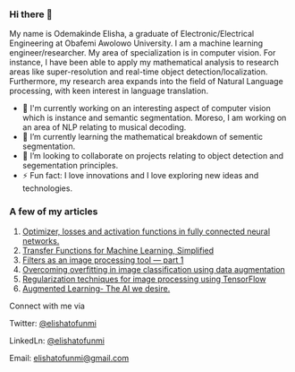 ### Hi there 👋

 My name is Odemakinde Elisha, a graduate of Electronic/Electrical Engineering at Obafemi Awolowo University. I am a machine learning engineer/researcher. My area of specialization is in computer vision. For instance, I have been able to apply my mathematical analysis to research areas like super-resolution and real-time object detection/localization. Furthermore, my research area expands into the field of Natural Language processing, with keen interest in language translation. 
 
 - 🔭 I'm currently working on an interesting aspect of computer vision which is instance and semantic segmentation. Moreso, I am working on an area of NLP relating to musical decoding.
 - 🌱 I’m currently learning the mathematical breakdown of sementic segmentation.
 - 👯 I’m looking to collaborate on projects relating to object detection and segementation principles.
 - ⚡ Fun fact: I love innovations and I love exploring new ideas and technologies.
 
### A few of my articles

1. [Optimizer, losses and activation functions in fully connected neural networks.](https://medium.com/@elishatofunmi/optimizer-losses-and-activation-functions-in-fully-connected-neural-networks-e1958bc66121)
2. [Transfer Functions for Machine Learning, Simplified](https://heartbeat.fritz.ai/transfer-functions-for-machine-learning-simplified-eff2fddd133b)
3. [Filters as an image processing tool — part 1](https://medium.com/analytics-vidhya/filters-as-an-image-processing-tool-part-1-1700a925c105)
4. [Overcoming overfitting in image classification using data augmentation](https://heartbeat.fritz.ai/overcoming-overfitting-in-image-classification-using-data-augmentation-9858c5cee986)
5. [Regularization techniques for image processing using TensorFlow](https://heartbeat.fritz.ai/regularization-techniques-for-image-processing-using-tensorflow-56c5b365bc17)
6. [Augmented Learning- The AI we desire.](https://medium.com/@elishatofunmi/augmented-learning-the-ai-we-desire-4334f0058f1a)


Connect with me via

Twitter: [@elishatofunmi](https://twitter.com/Elishatofunmi)

LinkedLn: [@elishatofunmi](https://www.linkedin.com/in/elisha-odemakinde-366705150/)

Email: elishatofunmi@gmail.com


 

<!--
**elishatofunmi/elishatofunmi** is a ✨ _special_ ✨ repository because its `README.md` (this file) appears on your GitHub profile.



Here are some ideas to get you started:

- 🔭 I’m currently working on ...
- 🌱 I’m currently learning ...
- 👯 I’m looking to collaborate on ...
- 🤔 I’m looking for help with ...
- 💬 Ask me about ...
- 📫 How to reach me: ...
- 😄 Pronouns: ...
- ⚡ Fun fact: ...
-->
